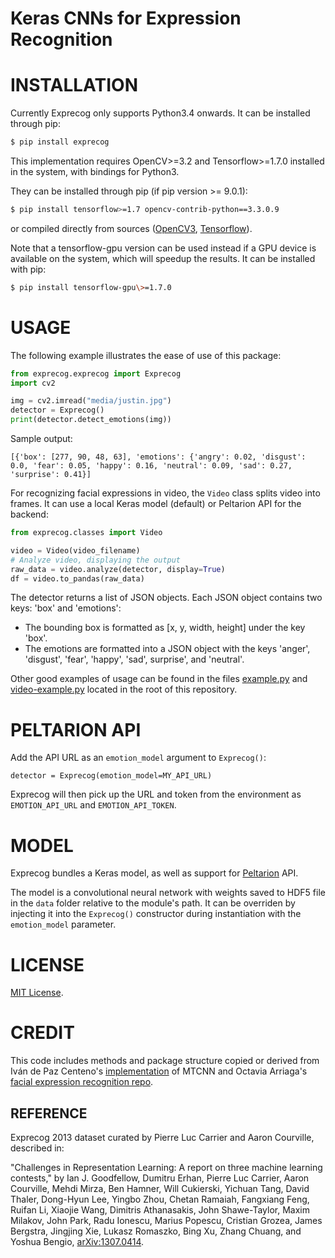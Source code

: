 Keras CNNs for Expression Recognition
============

INSTALLATION
============

Currently Exprecog only supports Python3.4 onwards. It can be installed
through pip:

```bash
$ pip install exprecog
```

This implementation requires OpenCV\>=3.2 and Tensorflow\>=1.7.0
installed in the system, with bindings for Python3.

They can be installed through pip (if pip version \>= 9.0.1):

```bash
$ pip install tensorflow>=1.7 opencv-contrib-python==3.3.0.9
```

or compiled directly from sources
([OpenCV3](https://github.com/opencv/opencv/archive/3.4.0.zip),
[Tensorflow](https://www.tensorflow.org/install/install_sources)).

Note that a tensorflow-gpu version can be used instead if a GPU device
is available on the system, which will speedup the results. It can be
installed with pip:

```bash
$ pip install tensorflow-gpu\>=1.7.0
```

USAGE
=====

The following example illustrates the ease of use of this package:

```python
from exprecog.exprecog import Exprecog
import cv2

img = cv2.imread("media/justin.jpg")
detector = Exprecog()
print(detector.detect_emotions(img))
```

Sample output:
```
[{'box': [277, 90, 48, 63], 'emotions': {'angry': 0.02, 'disgust': 0.0, 'fear': 0.05, 'happy': 0.16, 'neutral': 0.09, 'sad': 0.27, 'surprise': 0.41}]
```

For recognizing facial expressions in video, the `Video` class splits video into frames. It can use a local Keras model (default) or Peltarion API for the backend:

```python
from exprecog.classes import Video

video = Video(video_filename)
# Analyze video, displaying the output
raw_data = video.analyze(detector, display=True)
df = video.to_pandas(raw_data)
```

The detector returns a list of JSON objects. Each JSON object contains
two keys: 'box' and 'emotions':

-   The bounding box is formatted as [x, y, width, height] under the key
    'box'.
-   The emotions are formatted into a JSON object with the keys 'anger',
    'disgust', 'fear', 'happy', 'sad', surprise', and 'neutral'.

Other good examples of usage can be found in the files
[example.py](example.py) and [video-example.py](video-example.py)
located in the root of this repository.

PELTARION API
=============

Add the API URL as an `emotion_model` argument to `Exprecog()`:

```
detector = Exprecog(emotion_model=MY_API_URL)
```

Exprecog will then pick up the URL and token from the environment as `EMOTION_API_URL` and `EMOTION_API_TOKEN`.

MODEL
=====

Exprecog bundles a Keras model, as well as support for [Peltarion](https://peltarion.com) API.

The model is a convolutional neural network with weights saved to HDF5
file in the `data` folder relative to the module's path. It can be
overriden by injecting it into the `Exprecog()` constructor during
instantiation with the `emotion_model` parameter.

LICENSE
=======

[MIT License](LICENSE).

CREDIT
======

This code includes methods and package structure copied or derived from
Iván de Paz Centeno's [implementation](https://github.com/ipazc/mtcnn/)
of MTCNN and Octavia Arriaga's [facial expression recognition
repo](https://github.com/oarriaga/face_classification/).

REFERENCE
---------

Exprecog 2013 dataset curated by Pierre Luc Carrier and Aaron Courville, described in:

"Challenges in Representation Learning: A report on three machine learning contests," by Ian J. Goodfellow, Dumitru Erhan, Pierre Luc Carrier, Aaron Courville, Mehdi Mirza, Ben Hamner, Will Cukierski, Yichuan Tang, David Thaler, Dong-Hyun Lee, Yingbo Zhou, Chetan Ramaiah, Fangxiang Feng, Ruifan Li, Xiaojie Wang, Dimitris Athanasakis, John Shawe-Taylor, Maxim Milakov, John Park, Radu Ionescu, Marius Popescu, Cristian Grozea, James Bergstra, Jingjing Xie, Lukasz Romaszko, Bing Xu, Zhang Chuang, and Yoshua Bengio, [arXiv:1307.0414](https://arxiv.org/abs/1307.0414).
